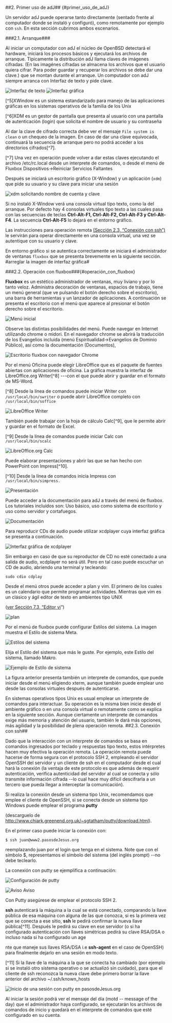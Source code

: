 ##2. Primer uso de adJ## {#primer_uso_de_adJ}

Un servidor adJ puede operarse tanto directamente (sentado frente al computador donde se instaló y configuró), como remotamente por ejemplo con ```ssh```. En esta sección cubrimos ambos escenarios.

###2.1. Arranque###

Al iniciar un computador con adJ el núcleo de OpenBSD detectará el hardware, iniciará los procesos básicos y ejecutará los archivos de arranque. Típicamente la distribución adJ llama claves de imágenes cifradas. (En las imagénes cifradas se almacena los archivos que el usuario quiera cifrar. Para poder guardar y recuperar los archivos se debe dar una clave.) que se montan durante el arranque.
Un computador con adJ siempre arranca con Interfaz de texto y pide clave. 

![Interfaz de texto](http://structio.sourceforge.net/guias/basico_OpenBSD/consola.png)
![Interfaz gráfica](http://s20.postimg.org/5fqvyk749/Captura_de_pantalla_de_2015_10_22_09_31_32.jpg?noCache=1445524364)

[^5]XWindow es un sistema estandarizado para manejo de las aplicaciones gráficas en los sistemas operativos de la familia de los Unix

[^6]XDM  es un gestor de pantalla que presenta al usuario con una pantalla de autenticación (login) que solicita el nombre de usuario y su contraseña

Al dar la clave de cifrado correcta debe ver el mensaje ```File system is clean``` o un chequeo de la imagen. En caso de dar una clave equivocada, continuará la secuencia de arranque pero no podrá acceder a los directorios cifrados[^7].

[^7] Una vez en operación puede volver a dar estas claves ejecutando el archivo /etc/rc.local desde un interprete de comandos, o desde el menú de Fluxbox Dispositivos->Reiniciar Servicios Faltantes

Después se iniciará un escritorio gráfico (X-Window) y un aplicación (```xdm```) que pide su usuario y su clave para iniciar una sesión

![xdm solicitando nombre de cuenta y clave](http://structio.sourceforge.net/guias/basico_OpenBSD/xdm.png)

Si no instaló X-Window verá una consola virtual tipo texto, como la del arranque. Por defecto hay 4 consolas virtuales tipo texto a las cuales pasa con las secuencias de teclas **Ctrl-Alt-F1, Ctrl-Alt-F2, Ctrl-Alt-F3 y Ctrl-Alt-F4**. La secuencia **Ctrl-Alt-F5** lo dejará en el entorno gráfico.

Las instrucciones para operación remota [(Sección 2.3, “Conexión con ssh”)](http://socrates.io/#FVtw1ub) le servirán para operar directamente en una consola virtual, una vez se autentique con su usuario y clave.

En entorno gráfico si se autentica correctamente se iniciará el administrador de ventanas ```fluxbox``` que se presenta brevemente en la siguiente sección.
#arreglar la imagen de interfaz gráfica#

 

###2.2. Operación con fluxbox###{#operación_con_fluxbox}

 

**Fluxbox** es un estético administrador de ventanas, muy liviano y por lo tanto veloz. Administra decoración de ventanas, espacios de trabajo, tiene un menú general (que ve pulsando el botón derecho sobre el escritorio), una barra de herramientas y un lanzador de aplicaciones. A continuación se presenta el escritorio con el menú que aparece al presionar el botón derecho sobre el escritorio.

 

![Menú inicial](http://structio.sourceforge.net/guias/basico_OpenBSD/fluxbox_inicio.png)

 

Observe las distintas posibilidades del menú. Puede navegar en Internet utilizando chrome o midori. En el navegador chrome se abrirá la traducción de los Evangelios incluida (menú Espiritualidad->Evangelios de Dominio Público), así como la documentación (Documentos),

 

![Escritorio fluxbox con navegador Chrome](http://structio.sourceforge.net/guias/basico_OpenBSD/primerflux.png)

 

 

Por el menú Oficina puede elegir LibreOffice que es el paquete de fuentes abiertas con aplicaciones de oficina. La gráfica muestra la interfaz de LibreOffice.org Writer[^8] ---con el que puede abrir y guardar en el formato de MS-Word.

 

[^8] Desde la línea de comandos puede iniciar Writer con ``` /usr/local/bin/swriter``` o puede abrir LibreOffice completo con ```/usr/local/bin/soffice```

 

![LibreOffice Writer](http://structio.sourceforge.net/guias/basico_OpenBSD/openoffice_writer.png)

          

También puede trabajar con la hoja de cálculo Calc[^9], que le permite abrir y guardar en el formato de Excel.

 

[^9] Desde la línea de comandos puede iniciar Calc con ```/usr/local/bin/scalc```

 

![LibreOffice.org Calc](http://structio.sourceforge.net/guias/basico_OpenBSD/openoffice_calc.png)

 

              

Puede elaborar presentaciones y abrir las que se han hecho con PowerPoint con Impress[^10].

 

[^10] Desde la línea de comandos inicia Impress con ```/usr/local/bin/simpress.```

 

![Presentación](http://structio.sourceforge.net/guias/basico_OpenBSD/openoffice_presentacion.png)

 

          

Puede acceder a la documentación para adJ a través del menú de fluxbox. Los tutoriales incluidos son: Uso básico, uso como sistema de escritorio y uso como servidor y cortafuegos.

 

![Documentación](http://structio.sourceforge.net/guias/basico_OpenBSD/documentacion.png)

 

          

Para reproducir CDs de audio puede utilizar xcdplayer cuya interfaz gráfica se presenta a continuación.

 

![ Interfaz gráfica de xcdplayer](http://structio.sourceforge.net/guias/basico_OpenBSD/xcdplayer.png)

 

          

Sin embargo en caso de que su reproductor de CD no esté conectado a una salida de audio, xcdplayer no será útil. Pero en tal caso puede escuchar un CD de audio, abriendo una terminal y tecleando:

 

```sudo cdio cdplay```

        

Desde el menú otros puede acceder a plan y vim. El primero de los cuales es un calendario que permite programar actividades. Mientras que vim es un clásico y ágil editor de texto en ambientes tipo UNIX  

([ver Sección 7.3, “Editor vi](http://socrates.io/#cvHf98X)”)

 

![plan](http://structio.sourceforge.net/guias/basico_OpenBSD/plan.png)

 

          

Por el menú de fluxbox puede configurar Estilos del sistema. La imagen muestra el Estilo de sistema Meta.

 

![Estilos del sistema](http://structio.sourceforge.net/guias/basico_OpenBSD/fluxbox_menu.png)

 

          

Elija el Estilo del sistema que más le guste. Por ejemplo, este Estilo del sistema, llamado Makro.

 

![Ejemplo de Estilo de sistema](http://structio.sourceforge.net/guias/basico_OpenBSD/estilo1.png)

 

          

La figura anterior presenta también un interprete de comandos, que puede iniciar desde el menú eligiendo xterm, aunque también puede emplear uno desde las consolas virtuales después de autenticarse.

 

En sistemas operativos tipos Unix es usual emplear un interprete de comandos para interactuar. Su operación es la misma bien inicie desde el ambiente gráfico o en una consola virtual o remotamente como se explica en la siguiente sección. Aunque ciertamente un interprete de comandos exige más memoria y atención del usuario, también le dará más opciones, más agilidad y la posibilidad de plena operación remota.
##2.3. Conexión con ssh##

 

Dado que la interacción con un interprete de comandos se basa en comandos ingresados por teclado y respuestas tipo texto, estos intérpretes hacen muy efectiva la operación remota. La operación remota puede hacerse de forma segura con el protocolo SSH 2, empleando el servidor OpenSSH del servidor y un cliente de ssh en el computador desde el cual hará la conexión (la ventaja de este protocolo es que además de requerir autenticación, verifica autenticidad del servidor al cual se conecta y sólo transmite información cifrada --lo cual hace muy difícil descifrarla a un tercero que pueda llegar a interceptar la comunicación).

 

Si realiza la conexión desde un sistema tipo Unix, recomendamos que emplee el cliente de OpenSSH, si se conecta desde un sistema tipo Windows puede emplear el programa **putty**

(descarguelo de http://www.chiark.greenend.org.uk/~sgtatham/putty/download.html).

 

En el primer caso puede iniciar la conexión con:

 

``` $ ssh juan@www2.pasosdeJesus.org ```

    

reemplazando juan por el login que tenga en el sistema. Note que con el símbolo $, representamos el símbolo del sistema (del inglés prompt) --no debe teclearlo.

 

La conexión con putty se ejemplifica a continuación:

 

![Configuración de putty](http://structio.sourceforge.net/guias/basico_OpenBSD/putty1.png)

 

 

![Aviso](http://structio.sourceforge.net/guias/basico_OpenBSD/warning.png)  Aviso

 

Con Putty asegúrese de emplear el protocolo SSH 2.

 

**ssh** autenticará la máquina a la cual se está conectado, comparando la llave pública de esa máquina con alguna de las que conozca, si es la primera vez que se conecta a ese sitio, **ssh** le pedirá confirmar la nueva llave pública[^11]. Después le pedirá su clave en ese servidor (o si ha configurado autenticación con llaves simétricas pedirá su clave RSA/DSA o incluso nada si ha configurado un age

nte que maneje sus llaves RSA/DSA i.e **ssh-agent** en el caso de OpenSSH) para finalmente dejarlo en una sesión en modo texto.

 

[^11] Si la llave de la máquina a la que se conecta ha cambiado (por ejemplo si se instaló otro sistema operativo o se actualizó sin cuidado), para que el cliente de ssh reconozca la nueva clave debe primero borrar la llave anterior del archivo ~/.ssh/known_hosts

 

![Inicio de una sesión con putty en pasosdeJesus.org](http://structio.sourceforge.net/guias/basico_OpenBSD/putty2.png)

 

Al iniciar la sesión podrá ver el mensaje del día (motd -- message of the day) que el administrador haya configurado, se ejecutarán los archivos de comandos de inicio y quedará en el interprete de comandos que esté configurado en su cuenta.

 

